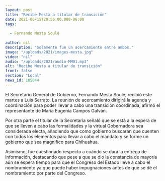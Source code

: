 ```yaml
---
layout: post
title: "Recibe Mesta a titular de transición"
date: 2021-06-15T20:56:00.000-06:00
tags:
  
  - Fernando Mesta Soulé
  
author: nil
description: "Solamente fue un acercamiento entre ambos."
image: "/uploads/2021/images-mesta.jpg"
video: "nil"
audio: "/uploads/2021/audio-MM01.mp3"
alt: "Recibe Mesta a titular de transición"
front: false
section: "Local"
news_id: 185044
---
```


El Secretario General de Gobierno, Fernando Mesta Soulé, recibió este martes a Luis Serrato. La reunión de acercamiento dirigirá la agenda y coordinación para poder llevar a cabo una transición coordinada, afirmó el representante de María Eugenia Campos Galván.

Por otra parte el titular de la Secretaría señaló que se está a la espera de que se lleven a cabo las formalidades y la virtual Gobernadora sea considerada electa, añadiendo que como gobierno buscarán que cuenten con todos los elementos para llevar a cabo el mandato y se forme un gobierno que sea magnifico para Chihuahua.

Asimismo, fue cuestionado respecto a cuándo se dará la entrega de información, destacando que pese a que se dio la constancia de mayoría aún se espera tiempo para que el Congreso del Estado lleve a cabo el nombramiento ya que puede haber impugnaciones antes de que se dé el nombramiento por parte del Congreso.
